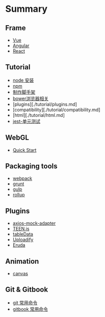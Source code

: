 # Summary



## Frame
* [Vue](./frame/vue.md)
* [Angular](./frame/angular.md)
* [React](./frame/react.md)



## Tutorial

- [node 安装](./node/node-install.md)
- [npm](./node/npm.md)
- [制作脚手架](./tutorial/customCli.md)
- [bower浏览器相关](./tutorial/bower.md)
- [plugins][./tutorial/plugins.md]
- [compatibility][./tutorial/compatibility.md]
- [html][./tutorial/html.md]
- [jest-单元测试](./tutorial/jest.md)



## WebGL

+ [Quick Start](./webGL/quickStart.md)



## Packaging tools
* [webpack](./packaging-tools/webpack.md)
* [grunt](./packaging-tools/grunt.md)
* [gulp](./packaging-tools/gulp.md)
* [rollup](./packaging-tools/rollup.md)



## Plugins
* [axios-mock-adapter](./plugins/axios-mock-adapter.md)
* [TEEN.js](./plugins/TEEN.md)
* [tableData](./plugins/tableData.md)
* [Uploadify](http://www.uploadify.com/)
* [Eruda](https://github.com/liriliri/eruda)



## Animation
* [canvas](./animation/canvas.md)



## Git & Gitbook
* [git 常用命令](git.md)
* [gitbook 常用命令](README.md)
